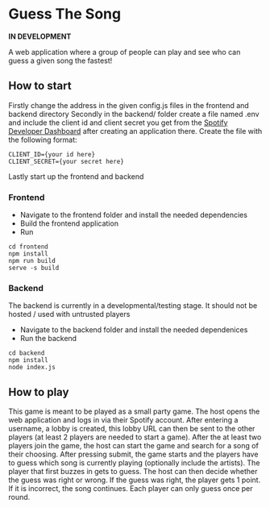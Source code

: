# Guess The Song
**IN DEVELOPMENT**

A web application where a group of people can play and see who can guess a given song the fastest!

## How to start
Firstly change the address in the given config.js files in the frontend and backend directory
Secondly in the backend/ folder create a file named .env and include the client id and client secret you get from the [Spotify Developer Dashboard](https://developer.spotify.com/dashboard) after creating an application there. Create the file with the following format:
```
CLIENT_ID={your id here}
CLIENT_SECRET={your secret here}
```
Lastly start up the frontend and backend

### Frontend
- Navigate to the frontend folder and install the needed dependencies
- Build the frontend application
- Run
```
cd frontend
npm install
npm run build
serve -s build
```

### Backend
The backend is currently in a developmental/testing stage. It should not be hosted / used with untrusted players
- Navigate to the backend folder and install the needed dependenices
- Run the backend
```
cd backend
npm install
node index.js
```

## How to play
This game is meant to be played as a small party game.
The host opens the web application and logs in via their Spotify account. After entering a username, a lobby is created, this lobby URL can then be sent to the other players (at least 2 players are needed to start a game). After the at least two players join the game, the host can start the game and search for a song of their choosing. After pressing submit, the game starts and the players have to guess which song is currently playing (optionally include the artists). The player that first buzzes in gets to guess. The host can then decide whether the guess was right or wrong. If the guess was right, the player gets 1 point. If it is incorrect, the song continues. Each player can only guess once per round. 

